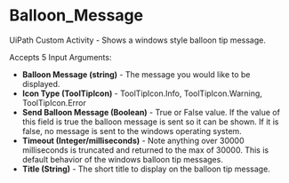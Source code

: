 # Balloon_Message
UiPath Custom Activity - Shows a windows style balloon tip message.

Accepts 5 Input Arguments:
- **Balloon Message (string)** - The message you would like to be displayed. 
- **Icon Type (ToolTipIcon)** - ToolTipIcon.Info, ToolTipIcon.Warning, ToolTipIcon.Error
- **Send Balloon Message (Boolean)** - True or False value. If the value of this field is true the balloon message is sent so it can be shown. If it is false, no message is sent to the windows operating system. 
- **Timeout (Integer/milliseconds)** - Note anything over 30000 milliseconds is truncated and returned to the max of 30000. This is default behavior of the windows balloon tip messages. 
- **Title (String)** - The short title to display on the balloon tip message. 
